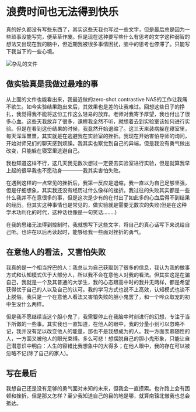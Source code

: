 # 浪费时间也无法得到快乐

真的好久都没有写些东西了，其实这些天我也写过一些文字，但是最后总是因为一些琐事没能写完，便草草作废。但是现在这种要写些什么有思考的文字这种弱智的想法又出现在我的脑中，但近期我被很多事情困扰，脑中的思考也停滞了。只能写下我当下的一些心境。

![杂乱的文件](D:\blog_file\imgs\i_need_change_1.png)

## 做实验真是我做过最难的事

从上面的文件也能看出来，我最近做的zero-shot contrastive NAS的工作让我痛不欲生。如今实验结果跑出来后，其效果也是差的让我难过。回想这些日子的挣扎，我觉得我不能将这份工作这么轻易的放弃。老师对我寄予厚望，我也付出了很多心血。这些天我放弃了很多，课程我全然不听，就想着去到实验室该如何进行实验。但是在看到这份结果的时候，我竟然开始退缩了。这三天来装病躲在寝室里，每天浑浑噩噩，其实就是在逃避我在实验室的挫折。我现在开始害怕导师的询问，开始对师兄们的聊天感到烦躁。我其实也察觉到自己的异端，但是我没有勇气做出改变，只能躲在寝室里逃避自己。

我也知道这样不行，这几天我无数次想过一定要去实验室进行实验，但是就算我早上起的很早我也不愿动身————我其实害怕失败。

在遇到这样的一点常见的挫折后，我第一反应是退缩，我一直以为自己足够坚强，但是仔细想象，其实我还没有经历过什么像样的挫折。我过往的失败其实都是一些什么我并不在意很多的事，但是这次是少有的在付出了如此多的心血后得不到结果的经历。但其实这种事情也是常见的，做实验就是需要无数次的失败(但是在这种学术功利化的时代，这种话也像是一句笑话........)

在我的思绪无法得到控制时，我就想写下这些文字，将自己的真心话写下来说给自己听。也许在以后再读起时，能够给我一些面对挫折的勇气。



## 在意他人的看法，又害怕失败

我真的是一个相当拧巴的人：我总认为自己获取到了很多的信息，我认为我的做事方式和认知模式优于大部分人，所以我不会在意他人对我的看法。但其实这是在骗自己，我就是一个及其普通的大学生，我的心态跟高中时的我并无两样，都是希望获得优于自己的人以及自己的认可。我的学习方式也说不上高效，认知模式也谈不上脱俗。我只是一个在意他人看法又害怕失败的胆小鬼罢了，和一个哗众取宠的初中生没什么两样。

但是我不愿继续当这个胆小鬼了，我需要停止在我脑中时刻进行的幻想，专注于当下所做的一些事。其实我也一直知道，在他人的眼中，我的分量小到可以忽略不记，我并没有足以改变他人的能量，那也不是我想成为的人。我一方面羡慕随性的人，一方面又被他人的眼光束缚。多么可悲！想摆脱自己的胆小鬼形象，只能让自己潜意识中明白：人生的容错比我想象中的大得多；在他人眼中，我的存在可以被忽略不记(除了自己的家人)。

## 写在最后

我想自己还是没有足够的勇气面对未知的未来，但我会一直摸索。也许路上会有困顿和挫折，但是那又怎样？至少我知道自己的目的地是哪，就算南辕北辙我也总会抵达。